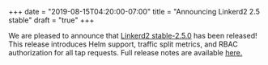 +++
date = "2019-08-15T04:20:00-07:00"
title = "Announcing Linkerd2 2.5 stable"
draft = "true"
+++

We are pleased to announce that
[Linkerd2 stable-2.5.0](https://github.com/linkerd/linkerd2/releases/tag/stable-2.5.0)
has been released! This release introduces Helm support, traffic split metrics,
and RBAC authorization for all tap requests. Full release notes are available
[here.](https://lists.cncf.io/g/cncf-linkerd-dev/message/XXX)
